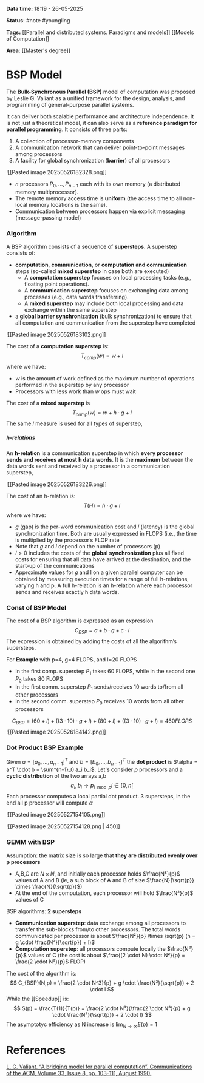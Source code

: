 **Data time:** 18:19 - 26-05-2025

**Status**: #note #youngling 

**Tags:** [[Parallel and distributed systems. Paradigms and models]] [[Models of Computation]]

**Area**: [[Master's degree]]
# BSP Model

The **Bulk-Synchronous Parallel (BSP)** model of computation was proposed by Leslie G. Valiant as a
unified framework for the design, analysis, and programming of general-purpose parallel systems.

It can deliver both scalable performance and architecture independence. It is not just a theoretical model, it can also serve as a **reference paradigm for parallel programming**. It consists of three parts:
1. A collection of processor-memory components
2. A communication network that can deliver point-to-point messages among processors
3. A facility for global synchronization (**barrier**) of all processors

![[Pasted image 20250526182328.png]]

- $n$ processors $P_0, \dots, P_{n-1}$ each with its own memory (a distributed memory multiprocessor).
- The remote memory access time is **uniform** (the access time to all non-local memory locations is the same).
- Communication between processors happen via explicit messaging (message-passing model)

### Algorithm
A BSP algorithm consists of a sequence of **supersteps**. A superstep consists of: 
- **computation**, **communication**, or **computation and communication** steps (so-called **mixed superstep** in case both are executed)
	- A **computation superstep** focuses on local processing tasks (e.g., floating point operations). 
	- A **communication superstep** focuses on exchanging data among processes (e.g., data words transferring). 
	- A **mixed superstep** may include both local processing and data exchange within the same superstep
- a **global barrier synchronization** (bulk synchronization) to ensure that all computation and communication from the superstep have completed

![[Pasted image 20250526183102.png]]

The cost of a **computation superstep** is:
$$
T_{comp}(w) = w + l
$$
where we have:
- $w$ is the amount of work defined as the maximum number of operations performed in the superstep by any processor
- Processors with less work than $w$ ops must wait

The cost of a **mixed superstep** is
$$
T_{comp}(w) = w + h \cdot g + l
$$
The same 𝑙 measure is used for all types of superstep,
##### h-relations
An **h-relation** is a communication superstep in which **every processor sends and receives at most h data**
**words**. It is the **maximum** between the data words sent and received by a processor in a communication superstep,

![[Pasted image 20250526183226.png]]

The cost of an h-relation is:
$$
T(H) = h\cdot g + l
$$
where we have:
- $g$ (gap) is the per-word communication cost and 𝑙 (latency) is the global synchronization time. Both are usually expressed in FLOPS (i.e., the time is multiplied by the processor’s FLOP rate
- Note that $g$ and $l$ depend on the number of processors (p)
- $l > 0$ includes the costs of the **global synchronization** plus all fixed costs for ensuring that all data have arrived at the destination, and the start-up of the communications
- Approximate values for 𝑔 and l on a given parallel computer can be obtained by measuring execution times for a range of full h-relations, varying h and p. A  full h-relation is an h-relation where each processor sends and receives exactly h data words.

### Const of BSP Model
The cost of a BSP algorithm is expressed as an expression
$$
C_{BSP} = a + b \cdot g + c \cdot l
$$
The expression is obtained by adding the costs of all the algorithm’s supersteps.

For **Example** with p=4, g=4 FLOPS, and l=20 FLOPS
- In the first comp. superstep $P_1$ takes 60 FLOPS, while in the second one $P_0$ takes 80 FLOPS
- In the first comm. superstep $P_1$ sends/receives 10 words to/from all other processors
- In the second comm. superstep $P_0$ receives 10 words from all other processors

$$
C_{BSP} = (60 + l) + ((3 \cdot 10) \cdot g + l) + (80 + l) + ((3 \cdot 10) \cdot g + l) = 460 FLOPS 
$$
![[Pasted image 20250526184142.png]]

### Dot Product BSP Example
Given $a = [a_0, \dots, a_{n-1}]^T$ and $b = [b_0, \dots, b_{n-1}]^T$ the **dot product** is $\alpha = a^T \cdot b = \sum^{n-1}_0 a_i b_i$. Let's consider $p$ processors and a **cyclic distribution** of the two arrays a,b
$$
a_i, b_i \to p_{i \mod p} i\in [0,n[
$$
Each processor computes a local partial dot product. 3 supersteps, in the end all p processor will compute $\alpha$

![[Pasted image 20250527154105.png]]

![[Pasted image 20250527154128.png | 450]]

### GEMM with BSP
Assumption: the matrix size is so large that **they are distributed evenly over p processors**
- A,B,C are $N\times N$, and initially each processor holds $\frac{N²}{p}$ values of A and B (ie, a sub block of A and B of size $\frac{N}{\sqrt{p}} \times \frac{N}{\sqrt{p}}$)
- At the end of the computation, each processor will hold $\frac{N²}{p}$ values of C

BSP algorithms: **2 supersteps**
- **Communication superstep**: data exchange among all processors to transfer the sub-blocks from/to other processors. The total words communicated per processor is about $\frac{N²}{p} \times \sqrt{p} (h = g \cdot \frac{N²}{\sqrt{p}} + l)$
- **Computation superstep**: all processors compute locally the $\frac{N²}{p}$ values of C (the cost is about $\frac{(2 \cdot N) \cdot N²}{p} = \frac{2 \cdot N³}{p}$ FLOP)

The cost of the algorithm is:
$$
C_{BSP}(N,p) = \frac{2 \cdot N^3}{p} + g \cdot \frac{N²}{\sqrt{p}} + 2 \cdot l
$$
While the [[Speedup]] is:
$$
S(p) = \frac{T(1)}{T(p)} = \frac{2 \cdot N³}{\frac{2 \cdot N³}{p} + g \cdot \frac{N²}{\sqrt{p}} + 2 \cdot l}
$$
The asymptotyc efficiency as N increase is $\lim_{N\to \infty} E(p) = 1$
# References
[L. G. Valiant. “A bridging model for parallel computation”. Communications of the ACM, Volume 33, Issue 8, pp. 103-111, August 1990.](https://dl.acm.org/doi/10.1145/79173.79181)